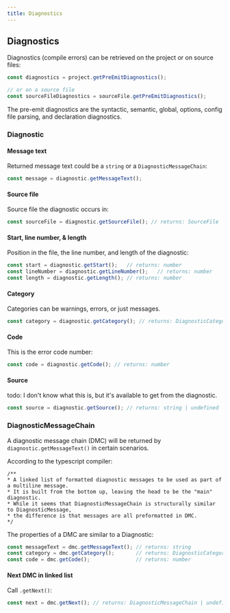 ```yaml
---
title: Diagnostics
---
```


## Diagnostics

Diagnostics (compile errors) can be retrieved on the project or on source files:

```ts
const diagnostics = project.getPreEmitDiagnostics();

// or on a source file
const sourceFileDiagnostics = sourceFile.getPreEmitDiagnostics();
```

The pre-emit diagnostics are the syntactic, semantic, global, options, config file parsing, and declaration diagnostics.

### Diagnostic

#### Message text

Returned message text could be a `string` or a `DiagnosticMessageChain`:

```ts
const message = diagnostic.getMessageText();
```

#### Source file

Source file the diagnostic occurs in:

```ts
const sourceFile = diagnostic.getSourceFile(); // returns: SourceFile | undefined
```

#### Start, line number, & length

Position in the file, the line number, and length of the diagnostic:

```ts
const start = diagnostic.getStart();   // returns: number
const lineNumber = diagnostic.getLineNumber();   // returns: number
const length = diagnostic.getLength(); // returns: number
```

#### Category

Categories can be warnings, errors, or just messages.

```ts
const category = diagnostic.getCategory(); // returns: DiagnosticCategory
```

#### Code

This is the error code number:

```ts
const code = diagnostic.getCode(); // returns: number
```

#### Source

todo: I don't know what this is, but it's available to get from the diagnostic.

```ts
const source = diagnostic.getSource(); // returns: string | undefined
```

### DiagnosticMessageChain

A diagnostic message chain (DMC) will be returned by `diagnostic.getMessageText()` in certain scenarios.

According to the typescript compiler:

```
/**
* A linked list of formatted diagnostic messages to be used as part of a multiline message.
* It is built from the bottom up, leaving the head to be the "main" diagnostic.
* While it seems that DiagnosticMessageChain is structurally similar to DiagnosticMessage,
* the difference is that messages are all preformatted in DMC.
*/
```

The properties of a DMC are similar to a Diagnostic:

```ts
const messageText = dmc.getMessageText(); // returns: string
const category = dmc.getCategory();       // returns: DiagnosticCategory
const code = dmc.getCode();               // returns: number
```

#### Next DMC in linked list

Call `.getNext()`:

```ts
const next = dmc.getNext(); // returns: DiagnosticMessageChain | undefined
```
